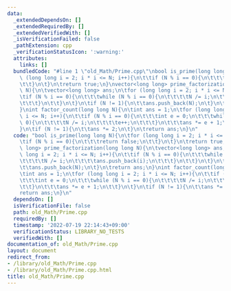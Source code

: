 ```yaml
---
data:
  _extendedDependsOn: []
  _extendedRequiredBy: []
  _extendedVerifiedWith: []
  _isVerificationFailed: false
  _pathExtension: cpp
  _verificationStatusIcon: ':warning:'
  attributes:
    links: []
  bundledCode: "#line 1 \"old_Math/Prime.cpp\"\nbool is_prime(long long N){\n\tfor\
    \ (long long i = 2; i * i <= N; i++){\n\t\tif (N % i == 0){\n\t\t\treturn false;\n\
    \t\t}\n\t}\n\treturn true;\n}\nvector<long long> prime_factorization(long long\
    \ N){\n\tvector<long long> ans;\n\tfor (long long i = 2; i * i <= N; i++){\n\t\
    \tif (N % i == 0){\n\t\t\twhile (N % i == 0){\n\t\t\t\tN /= i;\n\t\t\t\tans.push_back(i);\n\
    \t\t\t}\n\t\t}\n\t}\n\tif (N != 1){\n\t\tans.push_back(N);\n\t}\n\treturn ans;\n\
    }\nint factor_count(long long N){\n\tint ans = 1;\n\tfor (long long i = 2; i *\
    \ i <= N; i++){\n\t\tif (N % i == 0){\n\t\t\tint e = 0;\n\t\t\twhile (N % i ==\
    \ 0){\n\t\t\t\tN /= i;\n\t\t\t\te++;\n\t\t\t}\n\t\t\tans *= e + 1;\n\t\t}\n\t\
    }\n\tif (N != 1){\n\t\tans *= 2;\n\t}\n\treturn ans;\n}\n"
  code: "bool is_prime(long long N){\n\tfor (long long i = 2; i * i <= N; i++){\n\t\
    \tif (N % i == 0){\n\t\t\treturn false;\n\t\t}\n\t}\n\treturn true;\n}\nvector<long\
    \ long> prime_factorization(long long N){\n\tvector<long long> ans;\n\tfor (long\
    \ long i = 2; i * i <= N; i++){\n\t\tif (N % i == 0){\n\t\t\twhile (N % i == 0){\n\
    \t\t\t\tN /= i;\n\t\t\t\tans.push_back(i);\n\t\t\t}\n\t\t}\n\t}\n\tif (N != 1){\n\
    \t\tans.push_back(N);\n\t}\n\treturn ans;\n}\nint factor_count(long long N){\n\
    \tint ans = 1;\n\tfor (long long i = 2; i * i <= N; i++){\n\t\tif (N % i == 0){\n\
    \t\t\tint e = 0;\n\t\t\twhile (N % i == 0){\n\t\t\t\tN /= i;\n\t\t\t\te++;\n\t\
    \t\t}\n\t\t\tans *= e + 1;\n\t\t}\n\t}\n\tif (N != 1){\n\t\tans *= 2;\n\t}\n\t\
    return ans;\n}\n"
  dependsOn: []
  isVerificationFile: false
  path: old_Math/Prime.cpp
  requiredBy: []
  timestamp: '2022-07-19 22:14:43+09:00'
  verificationStatus: LIBRARY_NO_TESTS
  verifiedWith: []
documentation_of: old_Math/Prime.cpp
layout: document
redirect_from:
- /library/old_Math/Prime.cpp
- /library/old_Math/Prime.cpp.html
title: old_Math/Prime.cpp
---
```

